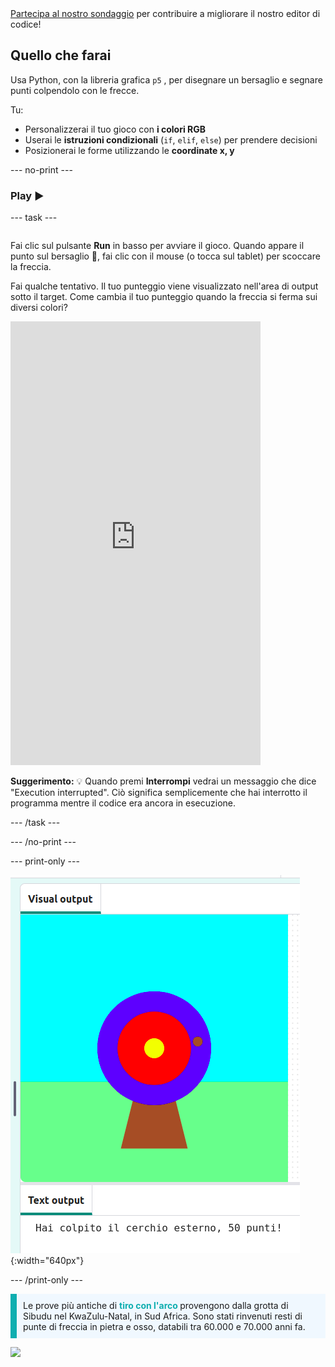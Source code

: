<div class="c-survey-banner" style="width:100%">
  <a class="c-survey-banner__link" href="https://form.raspberrypi.org/f/code-editor-feedback" target="_blank">Partecipa al nostro sondaggio</a> per contribuire a migliorare il nostro editor di codice!
</div>

## Quello che farai

Usa Python, con la libreria grafica `p5` , per disegnare un bersaglio e segnare punti colpendolo con le frecce.

Tu:
 + Personalizzerai il tuo gioco con **i colori RGB**
 + Userai le  **istruzioni condizionali** (`if`, `elif`, `else`) per prendere decisioni
 + Posizionerai le forme utilizzando le **coordinate x, y**

--- no-print ---

### Play ▶️

--- task ---

<div style="display: flex; flex-wrap: wrap">
<div style="flex-basis: 175px; flex-grow: 1">  

Fai clic sul pulsante **Run** in basso per avviare il gioco. Quando appare il punto sul bersaglio 🎯, fai clic con il mouse (o tocca sul tablet) per scoccare la freccia. 

Fai qualche tentativo. Il tuo punteggio viene visualizzato nell'area di output sotto il target. Come cambia il tuo punteggio quando la freccia si ferma sui diversi colori? 
  <iframe src="https://editor.raspberrypi.org/en/embed/viewer/target-practice-solution" width="400" height="710" frameborder="0" marginwidth="0" marginheight="0" allowfullscreen>
  </iframe>
</div>
</div>

**Suggerimento:** 💡 Quando premi **Interrompi** vedrai un messaggio che dice "Execution interrupted". Ciò significa semplicemente che hai interrotto il programma mentre il codice era ancora in esecuzione.

--- /task ---

--- /no-print ---

--- print-only ---

![Un bersaglio per tiro con l'arco con un colpo finito sul cerchio esterno. Sotto viene visualizzato il testo "Hai colpito il cerchio esterno, 50 punti!" ](images/blue-points.png){:width="640px"}

--- /print-only ---

<p style="border-left: solid; border-width:10px; border-color: #0faeb0; background-color: aliceblue; padding: 10px;">
Le prove più antiche di <span style="color: #0faeb0; font-weight: bold;"> tiro con l'arco </span> provengono dalla grotta di Sibudu nel KwaZulu-Natal, in Sud Africa. Sono stati rinvenuti resti di punte di freccia in pietra e osso, databili tra 60.000 e 70.000 anni fa. 
</p>

![](http://code.org/api/hour/begin_coderdojo_target.png)
